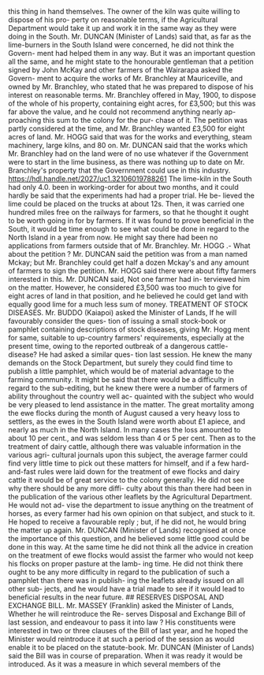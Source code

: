 this thing in hand themselves. The owner of the kiln was quite willing to dispose of his pro- perty on reasonable terms, if the Agricultural Department would take it up and work it in the same way as they were doing in the South. Mr. DUNCAN (Minister of Lands) said that, as far as the lime-burners in the South Island were concerned, he did not think the Govern- ment had helped them in any way. But it was an important question all the same, and he might state to the honourable gentleman that a petition signed by John McKay and other farmers of the Wairarapa asked the Govern- ment to acquire the works of Mr. Branchley at Mauriceville, and owned by Mr. Branchley, who stated that he was prepared to dispose of his interest on reasonable terms. Mr. Branchley offered in May, 1900, to dispose of the whole of his property, containing eight acres, for £3,500; but this was far above the value, and he could not recommend anything nearly ap- proaching this sum to the colony for the pur- chase of it. The petition was partly considered at the time, and Mr. Branchley wanted £3,500 for eight acres of land. Mr. HOGG said that was for the works and everything, steam machinery, large kilns, and 80 on. Mr. DUNCAN said that the works which Mr. Branchley had on the land were of no use whatever if the Government were to start in the lime business, as there was nothing up to date on Mr. Branchley's property that the Government could use in this industry. https://hdl.handle.net/2027/uc1.32106019788261 The lime-kiln in the South had only 4.0. been in working-order for about two months, and it could hardly be said that the experiments had had a proper trial. He be- lieved the lime could be placed on the trucks at about 12s. Then, it was carried one hundred miles free on the railways for farmers, so that he thought it ought to be worth going in for by farmers. If it was found to prove beneficial in the South, it would be time enough to see what could be done in regard to the North Island in a year from now. He might say there had been no applications from farmers outside that of Mr. Branchley. Mr. HOGG .- What about the petition ? Mr. DUNCAN said the petition was from a man named Mckay; but Mr. Branchley could get half a dozen Mckay's and any amount of farmers to sign the petition. Mr. HOGG said there were about fifty farmers interested in this. Mr. DUNCAN said, Not one farmer had in- terviewed him on the matter. However, he considered £3,500 was too much to give for eight acres of land in that position, and he believed he could get land with equally good lime for a much less sum of money. TREATMENT OF STOCK DISEASES. Mr. BUDDO (Kaiapoi) asked the Minister of Lands, If he will favourably consider the ques- tion of issuing a small stock-book or pamphlet containing descriptions of stock diseases, giving Mr. Hogg ment for same, suitable to up-country farmers' requirements, especially at the present time, owing to the reported outbreak of a dangerous cattle-disease? He had asked a similar ques- tion last session. He knew the many demands on the Stock Department, but surely they could find time to publish a little pamphlet, which would be of material advantage to the farming community. It might be said that there would be a difficulty in regard to the sub-editing, but he knew there were a number of farmers of ability throughout the country well ac- quainted with the subject who would be very pleased to lend assistance in the matter. The great mortality among the ewe flocks during the month of August caused a very heavy loss to settlers, as the ewes in the South Island were worth about £1 apiece, and nearly as much in the North Island. In many cases the loss amounted to about 10 per cent., and was seldom less than 4 or 5 per cent. Then as to the treatment of dairy cattle, although there was valuable information in the various agri- cultural journals upon this subject, the average farmer could find very little time to pick out these matters for himself, and if a few hard- and-fast rules were laid down for the treatment of ewe flocks and dairy cattle it would be of great service to the colony generally. He did not see why there should be any more diffi- culty about this than there had been in the publication of the various other leaflets by the Agricultural Department. He would not ad- vise the department to issue anything on the treatment of horses, as every farmer had his own opinion on that subject, and stuck to it. He hoped to receive a favourable reply ; but, if he did not, he would bring the matter up again. Mr. DUNCAN (Minister of Lands) recognised at once the importance of this question, and he believed some little good could be done in this way. At the same time he did not think all the advice in creation on the treatment of ewe flocks would assist the farmer who would not keep his flocks on proper pasture at the lamb- ing time. He did not think there ought to be any more difficulty in regard to the publication of such a pamphlet than there was in publish- ing the leaflets already issued on all other sub- jects, and he would have a trial made to see if it would lead to beneficial results in the near future. ## RESERVES DISPOSAL AND EXCHANGE BILL. Mr. MASSEY (Franklin) asked the Minister of Lands, Whether he will reintroduce the Re- serves Disposal and Exchange Bill of last session, and endeavour to pass it into law ? His constituents were interested in two or three clauses of the Bill of last year, and he hoped the Minister would reintroduce it at such a period of the session as would enable it to be placed on the statute-book. Mr. DUNCAN (Minister of Lands) said the Bill was in course of preparation. When it was ready it would be introduced. As it was a measure in which several members of the 